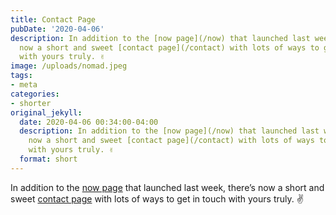 ```yaml
---
title: Contact Page
pubDate: '2020-04-06'
description: In addition to the [now page](/now) that launched last week, there’s
  now a short and sweet [contact page](/contact) with lots of ways to get in touch
  with yours truly. ✌️
image: /uploads/nomad.jpeg
tags:
- meta
categories:
- shorter
original_jekyll:
  date: 2020-04-06 00:34:00-04:00
  description: In addition to the [now page](/now) that launched last week, there’s
    now a short and sweet [contact page](/contact) with lots of ways to get in touch
    with yours truly. ✌️
  format: short
---
```


In addition to the [now page](/now) that launched last week, there’s now a short and sweet [contact page](/contact) with lots of ways to get in touch with yours truly. ✌️
